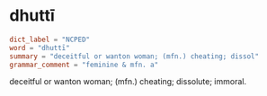 # dhuttī

``` toml
dict_label = "NCPED"
word = "dhuttī"
summary = "deceitful or wanton woman; (mfn.) cheating; dissol"
grammar_comment = "feminine & mfn. a"
```

deceitful or wanton woman; (mfn.) cheating; dissolute; immoral.

